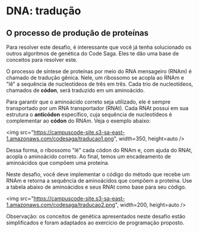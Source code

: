 # DNA: tradução

## O processo de produção de proteínas

Para resolver este desafio, é interessante que você já tenha solucionado os
outros algoritmos de genética do Code Saga. Eles te dão uma
base de conceitos para resolver este.

O processo de síntese de proteínas por meio do RNA mensageiro (RNAm)
é chamado de tradução gênica. Nele, um
ribossomo se acopla ao RNAm e "lê" a sequência de nucleotídeos de três em três.
Cada trio de nucleotídeos, chamados de **códon**, será traduzido em um aminoácido.

Para garantir que o aminoácido correto seja utilizado, ele é sempre
transportado por um RNA transportador (RNAt). Cada RNAt possui em sua estrutura o
**anticódon** específico, cuja sequência de nucleotídeos é complementar ao **códon**
do RNAm. Veja o exemplo abaixo:

<img src="https://campuscode-site.s3-sa-east-1.amazonaws.com/codesaga/traducao1.png", width=350, height=auto />

Dessa forma, o ribossomo "lê" cada códon do RNAm e, com ajuda do RNAt, acopla o
aminoácido correto. Ao final, temos um encadeamento de aminoácidos que compõem
uma proteína.

Neste desafio, você deve implementar o código do método que recebe um RNAm e
retorna a sequência de aminoácidos que compõem a proteína. Use a tabela abaixo
de aminoácidos e seus RNAt como base para seu código.

<img src="https://campuscode-site.s3-sa-east-1.amazonaws.com/codesaga/traducao2.png", width=200, height=auto />

Observação: os conceitos de genética apresentados neste desafio estão
simplificados e foram adaptados ao exercício de programação proposto.
